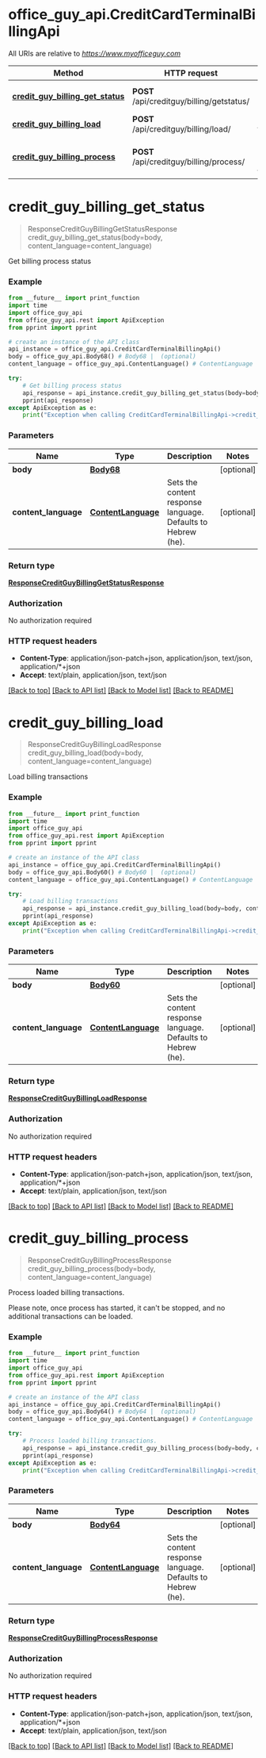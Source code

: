# office_guy_api.CreditCardTerminalBillingApi

All URIs are relative to *https://www.myofficeguy.com*

Method | HTTP request | Description
------------- | ------------- | -------------
[**credit_guy_billing_get_status**](CreditCardTerminalBillingApi.md#credit_guy_billing_get_status) | **POST** /api/creditguy/billing/getstatus/ | Get billing process status
[**credit_guy_billing_load**](CreditCardTerminalBillingApi.md#credit_guy_billing_load) | **POST** /api/creditguy/billing/load/ | Load billing transactions
[**credit_guy_billing_process**](CreditCardTerminalBillingApi.md#credit_guy_billing_process) | **POST** /api/creditguy/billing/process/ | Process loaded billing transactions.

# **credit_guy_billing_get_status**
> ResponseCreditGuyBillingGetStatusResponse credit_guy_billing_get_status(body=body, content_language=content_language)

Get billing process status

### Example
```python
from __future__ import print_function
import time
import office_guy_api
from office_guy_api.rest import ApiException
from pprint import pprint

# create an instance of the API class
api_instance = office_guy_api.CreditCardTerminalBillingApi()
body = office_guy_api.Body68() # Body68 |  (optional)
content_language = office_guy_api.ContentLanguage() # ContentLanguage | Sets the content response language. Defaults to Hebrew (he). (optional)

try:
    # Get billing process status
    api_response = api_instance.credit_guy_billing_get_status(body=body, content_language=content_language)
    pprint(api_response)
except ApiException as e:
    print("Exception when calling CreditCardTerminalBillingApi->credit_guy_billing_get_status: %s\n" % e)
```

### Parameters

Name | Type | Description  | Notes
------------- | ------------- | ------------- | -------------
 **body** | [**Body68**](Body68.md)|  | [optional] 
 **content_language** | [**ContentLanguage**](.md)| Sets the content response language. Defaults to Hebrew (he). | [optional] 

### Return type

[**ResponseCreditGuyBillingGetStatusResponse**](ResponseCreditGuyBillingGetStatusResponse.md)

### Authorization

No authorization required

### HTTP request headers

 - **Content-Type**: application/json-patch+json, application/json, text/json, application/*+json
 - **Accept**: text/plain, application/json, text/json

[[Back to top]](#) [[Back to API list]](../README.md#documentation-for-api-endpoints) [[Back to Model list]](../README.md#documentation-for-models) [[Back to README]](../README.md)

# **credit_guy_billing_load**
> ResponseCreditGuyBillingLoadResponse credit_guy_billing_load(body=body, content_language=content_language)

Load billing transactions

### Example
```python
from __future__ import print_function
import time
import office_guy_api
from office_guy_api.rest import ApiException
from pprint import pprint

# create an instance of the API class
api_instance = office_guy_api.CreditCardTerminalBillingApi()
body = office_guy_api.Body60() # Body60 |  (optional)
content_language = office_guy_api.ContentLanguage() # ContentLanguage | Sets the content response language. Defaults to Hebrew (he). (optional)

try:
    # Load billing transactions
    api_response = api_instance.credit_guy_billing_load(body=body, content_language=content_language)
    pprint(api_response)
except ApiException as e:
    print("Exception when calling CreditCardTerminalBillingApi->credit_guy_billing_load: %s\n" % e)
```

### Parameters

Name | Type | Description  | Notes
------------- | ------------- | ------------- | -------------
 **body** | [**Body60**](Body60.md)|  | [optional] 
 **content_language** | [**ContentLanguage**](.md)| Sets the content response language. Defaults to Hebrew (he). | [optional] 

### Return type

[**ResponseCreditGuyBillingLoadResponse**](ResponseCreditGuyBillingLoadResponse.md)

### Authorization

No authorization required

### HTTP request headers

 - **Content-Type**: application/json-patch+json, application/json, text/json, application/*+json
 - **Accept**: text/plain, application/json, text/json

[[Back to top]](#) [[Back to API list]](../README.md#documentation-for-api-endpoints) [[Back to Model list]](../README.md#documentation-for-models) [[Back to README]](../README.md)

# **credit_guy_billing_process**
> ResponseCreditGuyBillingProcessResponse credit_guy_billing_process(body=body, content_language=content_language)

Process loaded billing transactions.

Please note, once process has started, it can't be stopped, and no additional transactions can be loaded.

### Example
```python
from __future__ import print_function
import time
import office_guy_api
from office_guy_api.rest import ApiException
from pprint import pprint

# create an instance of the API class
api_instance = office_guy_api.CreditCardTerminalBillingApi()
body = office_guy_api.Body64() # Body64 |  (optional)
content_language = office_guy_api.ContentLanguage() # ContentLanguage | Sets the content response language. Defaults to Hebrew (he). (optional)

try:
    # Process loaded billing transactions.
    api_response = api_instance.credit_guy_billing_process(body=body, content_language=content_language)
    pprint(api_response)
except ApiException as e:
    print("Exception when calling CreditCardTerminalBillingApi->credit_guy_billing_process: %s\n" % e)
```

### Parameters

Name | Type | Description  | Notes
------------- | ------------- | ------------- | -------------
 **body** | [**Body64**](Body64.md)|  | [optional] 
 **content_language** | [**ContentLanguage**](.md)| Sets the content response language. Defaults to Hebrew (he). | [optional] 

### Return type

[**ResponseCreditGuyBillingProcessResponse**](ResponseCreditGuyBillingProcessResponse.md)

### Authorization

No authorization required

### HTTP request headers

 - **Content-Type**: application/json-patch+json, application/json, text/json, application/*+json
 - **Accept**: text/plain, application/json, text/json

[[Back to top]](#) [[Back to API list]](../README.md#documentation-for-api-endpoints) [[Back to Model list]](../README.md#documentation-for-models) [[Back to README]](../README.md)

